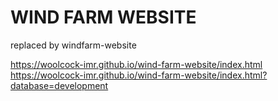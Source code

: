 # WIND FARM WEBSITE


replaced by windfarm-website

https://woolcock-imr.github.io/wind-farm-website/index.html  
https://woolcock-imr.github.io/wind-farm-website/index.html?database=development  
